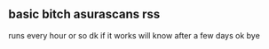 ## basic bitch asurascans rss
runs every hour or so
dk if it works
will know after a few days
ok bye
